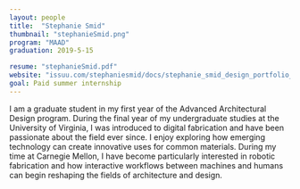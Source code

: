 ```yaml
---
layout: people
title:  "Stephanie Smid"
thumbnail: "stephanieSmid.png"
program: "MAAD"
graduation: 2019-5-15

resume: "stephanieSmid.pdf"
website: "issuu.com/stephaniesmid/docs/stephanie_smid_design_portfolio_sin"
goal: Paid summer internship 
---
```


I am a graduate student in my first year of the Advanced Architectural Design program. During the final year of my undergraduate studies at the University of Virginia, I was introduced to digital fabrication and have been passionate about the field ever since. I enjoy exploring how emerging technology can create innovative uses for common materials. During my time at Carnegie Mellon, I have become particularly interested in robotic fabrication and how interactive workflows between machines and humans can begin reshaping the fields of architecture and design.